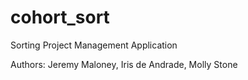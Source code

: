 # cohort_sort
Sorting Project Management Application

Authors: Jeremy Maloney, Iris de Andrade, Molly Stone

